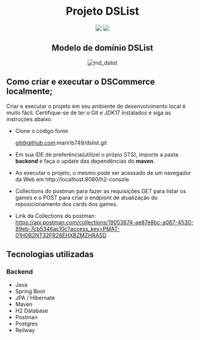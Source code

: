 
<div align="center">
  
   # Projeto DSList
  </div>
  
  <p align='center'> 
    <img src="https://img.shields.io/badge/Spring_BootV3.0.6-F2F4F9?style=for-the-badge&logo=spring-boot"/>
    <img src="https://img.shields.io/badge/Java-ED8B00?style=for-the-badge&logo=java&logoColor=white"/>  
   </p>   
 
 <div align="center">
 
   ## Modelo de domínio DSList
 </div>
 
<div align="center">
  
  ![md_dslist](https://github.com/maririb749/dslist/assets/85500087/3630bfa7-08f2-4c6a-ab57-05be22731dac)
</div>
 
 ## Como criar e executar o DSCommerce localmente;
 
 Criar e executar o projeto em seu ambiente de desenvolvimento local é muito fácil. Certifique-se de ter o Git e JDK17 instalados e siga as instruções abaixo.


- Clone o código fonte

    git@github.com:maririb749/dslist.git

- Em sua IDE de preferência(utilizei o própio STS), importe a pasta **backend** e faça o update das dependências do **maven**.

- Ao executar o projeto, o mesmo  pode ser acessado de um navegador da Web em http://localhost:8080/h2-console

- Collections do postman para fazer as requisições GET para listar os games e o POST para criar o endpiont de atualização do reposicionamento dos cards dos games.

- Link da Collections do postman: https://api.postman.com/collections/19053874-ae87e8bc-a087-4530-89eb-7cb5346ac10c?access_key=PMAT-01H0B2NT32FR28EHXBZMZHRASD

## Tecnologias utilizadas
### Backend
- Java
- Spring Boot
- JPA / Hibernate
- Maven
- H2 Database
- Postman
- Postgres
- Reilway





 
